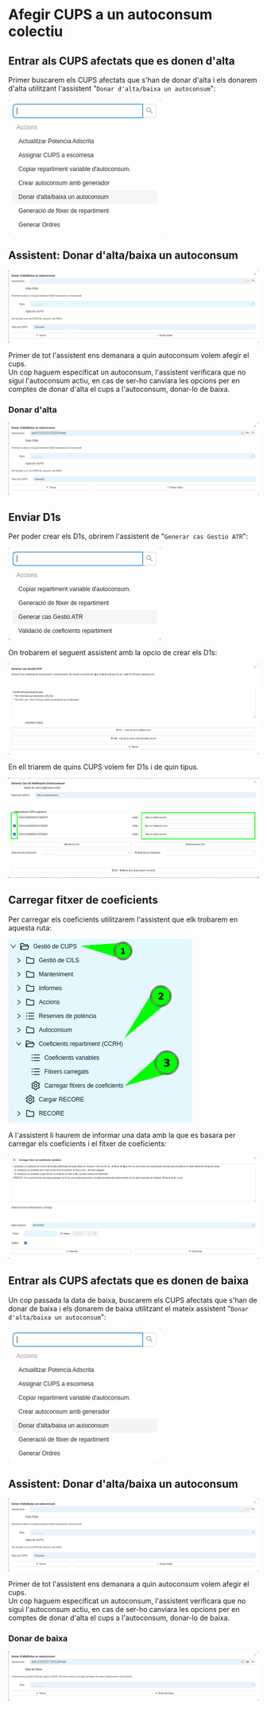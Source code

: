 # Afegir CUPS a un autoconsum colectiu

## Entrar als CUPS afectats que es donen d'alta

Primer buscarem els CUPS afectats que s'han de donar d'alta i els donarem d'alta utilitzant l'assistent "`Donar d'alta/baixa un autoconsum`":

![llistat_assistents]

## Assistent: Donar d'alta/baixa un autoconsum

![wizard_set_autoconsum]

Primer de tot l'assistent ens demanara a quin autoconsum volem afegir el cups.\
Un cop haguem especificat un autoconsum, l'assistent verificara que no sigui l'autoconsum actiu, en cas de ser-ho canviara les opcions per en comptes de donar d'alta el cups a l'autoconsum, donar-lo de baixa.

### Donar d'alta

![wizard_set_autoconsum_alta]

## Enviar D1s

Per poder crear els D1s, obrirem l'assistent de "`Generar cas Gestio ATR`":

![llistat_assistents_autoconsum]

On trobarem el seguent assistent amb la opcio de crear els D1s:

![wizard_generar_cas_atr_autocon]

En ell triarem de quins CUPS volem fer D1s i de quin tipus.

![wizard_generar_cas_atr_autocon_d1]

## Carregar fitxer de coeficients

Per carregar els coeficients utilitzarem l'assistent que elk trobarem en aquesta ruta:

![menu_wizard_carrega_ccrh]

A l'assistent li haurem de informar una data amb la que es basara per carregar els coeficients i el fitxer de coeficients:

![wizard_carrega_ccrh]

## Entrar als CUPS afectats que es donen de baixa

Un cop passada la data de baixa, buscarem els CUPS afectats que s'han de donar de baixa i els donarem de baixa utilitzant el mateix assistent "`Donar d'alta/baixa un autoconsum`":

![llistat_assistents]

## Assistent: Donar d'alta/baixa un autoconsum

![wizard_set_autoconsum]

Primer de tot l'assistent ens demanara a quin autoconsum volem afegir el cups.\
Un cop haguem especificat un autoconsum, l'assistent verificara que no sigui l'autoconsum actiu, en cas de ser-ho canviara les opcions per en comptes de donar d'alta el cups a l'autoconsum, donar-lo de baixa.

### Donar de baixa

![wizard_set_autoconsum_baixa]

[llistat_assistents]: /gisce/erp/add_cups_to_autoconsum/llistat_assistent_cups.png
[wizard_set_autoconsum]: /gisce/erp/add_cups_to_autoconsum/wizard_set_autoconsum.png
[wizard_set_autoconsum_alta]: /gisce/erp/add_cups_to_autoconsum/wizard_set_autoconsum_alta.png
[wizard_set_autoconsum_baixa]: /gisce/erp/add_cups_to_autoconsum/wizard_set_autoconsum_baixa.png
[menu_wizard_carrega_ccrh]: /gisce/erp/add_cups_to_autoconsum/menu_wizard_carrega_ccrh.png
[wizard_carrega_ccrh]: /gisce/erp/add_cups_to_autoconsum/wizard_carrega_ccrh.png
[llistat_assistents_autoconsum]: /gisce/erp/add_cups_to_autoconsum/llistat_assistents_autoconsum.png
[wizard_generar_cas_atr_autocon]: /gisce/erp/add_cups_to_autoconsum/wizard_generar_cas_atr_autocon.png
[wizard_generar_cas_atr_autocon_d1]: /gisce/erp/add_cups_to_autoconsum/wizard_generar_cas_atr_autocon_d1.png
